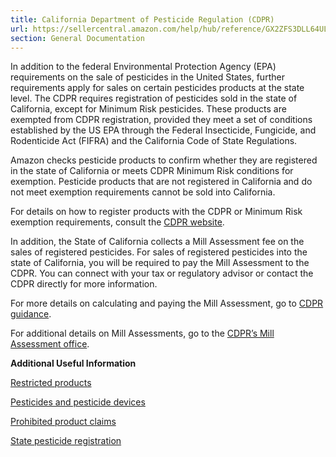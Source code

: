 ```yaml
---
title: California Department of Pesticide Regulation (CDPR)
url: https://sellercentral.amazon.com/help/hub/reference/GX2ZFS3DLL64ULGW
section: General Documentation
---
```


In addition to the federal Environmental Protection Agency (EPA) requirements
on the sale of pesticides in the United States, further requirements apply for
sales on certain pesticides products at the state level. The CDPR requires
registration of pesticides sold in the state of California, except for Minimum
Risk pesticides. These products are exempted from CDPR registration, provided
they meet a set of conditions established by the US EPA through the Federal
Insecticide, Fungicide, and Rodenticide Act (FIFRA) and the California Code of
State Regulations.

Amazon checks pesticide products to confirm whether they are registered in the
state of California or meets CDPR Minimum Risk conditions for exemption.
Pesticide products that are not registered in California and do not meet
exemption requirements cannot be sold into California.

For details on how to register products with the CDPR or Minimum Risk
exemption requirements, consult the [CDPR
website](https://www.cdpr.ca.gov/docs/registration/manual/guidance.pdf).

In addition, the State of California collects a Mill Assessment fee on the
sales of registered pesticides. For sales of registered pesticides into the
state of California, you will be required to pay the Mill Assessment to the
CDPR. You can connect with your tax or regulatory advisor or contact the CDPR
directly for more information.

For more details on calculating and paying the Mill Assessment, go to [CDPR
guidance](https://www.cdpr.ca.gov/docs/mill/q&a.pdf).

For additional details on Mill Assessments, go to the [CDPR’s Mill Assessment
office](https://www.cdpr.ca.gov/docs/mill/masesmnu.htm).

**Additional Useful Information**

[Restricted products](/gp/help/G200164330)

[Pesticides and pesticide devices](/gp/help/G202115120)

[Prohibited product claims](/gp/help/G202024200)

[State pesticide registration](/gp/help/GPTP4H6LKXXUDTZF)

